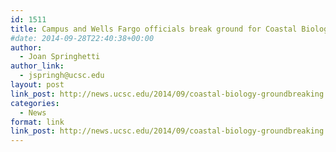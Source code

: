 ```yaml
---
id: 1511
title: Campus and Wells Fargo officials break ground for Coastal Biology building
#date: 2014-09-28T22:40:38+00:00
author:
  - Joan Springhetti
author_link:
  - jspringh@ucsc.edu
layout: post
link_post: http://news.ucsc.edu/2014/09/coastal-biology-groundbreaking.html
categories:
  - News
format: link
link_post: http://news.ucsc.edu/2014/09/coastal-biology-groundbreaking.html
---
```

